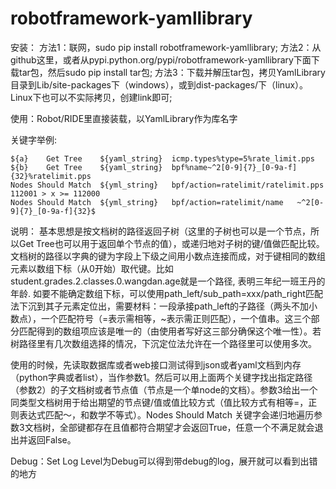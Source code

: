 # robotframework-yamllibrary
安装：
方法1：联网，sudo pip install robotframework-yamllibrary;
方法2：从github这里，或者从pypi.python.org/pypi/robotframework-yamllibrary下面下载tar包，然后sudo pip install tar包;
方法3：下载并解压tar包，拷贝YamlLibrary目录到Lib/site-packages下（windows），或到dist-packages/下（linux）。Linux下也可以不实际拷贝，创建link即可;

使用：Robot/RIDE里直接装载，以YamlLibrary作为库名字

关键字举例:
```robotframework
${a}	Get Tree	${yaml_string}	icmp.types%type=5%rate_limit.pps
${b}	Get Tree	${yaml_string}	bpf%name~^2[0-9]{7}_[0-9a-f]{32}%ratelimit.pps
Nodes Should Match	${yml_string}	bpf/action=ratelimit/ratelimit.pps	112001 > x >= 112000
Nodes Should Match	${yml_string}	bpf/action=ratelimit/name	~^2[0-9]{7}_[0-9a-f]{32}$
```

说明：
基本思想是按文档树的路径返回子树（这里的子树也可以是一个节点，所以Get Tree也可以用于返回单个节点的值），或递归地对子树的键/值做匹配比较。文档树的路径以字典的键为字段上下级之间用小数点连接而成，对于键相同的数组元素以数组下标（从0开始）取代键。比如 student.grades.2.classes.0.wangdan.age就是一个路径, 表明三年纪一班王丹的年龄. 如要不能确定数组下标，可以使用path_left/sub_path=xxx/path_right匹配法下沉到其子元素定位出，需要材料：一段承接path_left的子路径（两头不加小数点），一个匹配符号（=表示需相等，~表示需正则匹配），一个值串。这三个部分匹配得到的数组项应该是唯一的（由使用者写好这三部分确保这个唯一性）。若树路径里有几次数组选择的情况，下沉定位法允许在一个路径里可以使用多次。

使用的时候，先读取数据库或者web接口测试得到json或者yaml文档到内存（python字典或者list），当作参数1。然后可以用上面两个关键字找出指定路径（参数2）的子文档树或者节点值（节点是一个单node的文档）。参数3给出一个同类型文档树用于给出期望的节点键/值或值比较方式（值比较方式有相等=，正则表达式匹配～，和数学不等式）。Nodes Should Match 关键字会递归地遍历参数3文档树，全部键都存在且值都符合期望才会返回True，任意一个不满足就会退出并返回False。


Debug：Set Log Level为Debug可以得到带debug的log，展开就可以看到出错的地方
